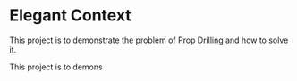 # Elegant Context
This project is to demonstrate the problem of Prop Drilling and how to solve it.

This project is to demons